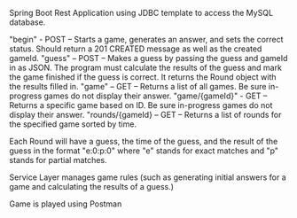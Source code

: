 Spring Boot Rest Application using JDBC template to access the MySQL database. 

"begin" - POST – Starts a game, generates an answer, and sets the correct status. Should return a 201 CREATED message as well as the created gameId.
"guess" – POST – Makes a guess by passing the guess and gameId in as JSON. The program must calculate the results of the guess and mark the game finished if the guess is correct. It returns the Round object with the results filled in.
"game" – GET – Returns a list of all games. Be sure in-progress games do not display their answer.
"game/{gameId}" - GET – Returns a specific game based on ID. Be sure in-progress games do not display their answer.
"rounds/{gameId} – GET – Returns a list of rounds for the specified game sorted by time.

Each Round will have a guess, the time of the guess, and the result of the guess in the format "e:0:p:0" where "e" stands for exact matches and "p" stands for partial matches.

Service Layer manages game rules (such as generating initial answers for a game and calculating the results of a guess.)

Game is played using Postman
